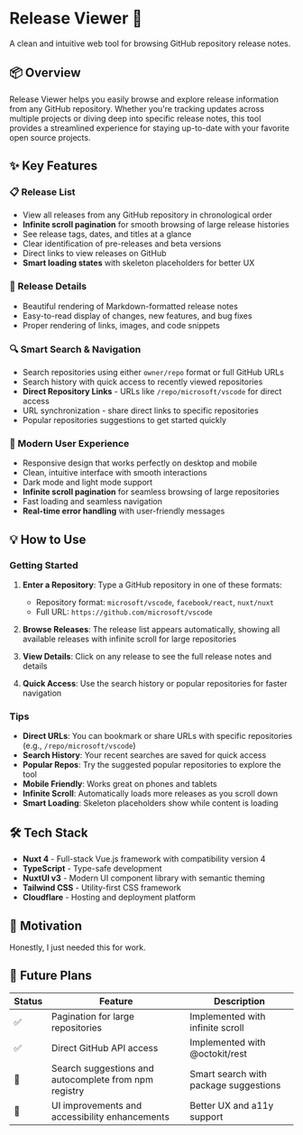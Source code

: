 # Release Viewer 🚀

A clean and intuitive web tool for browsing GitHub repository release notes.

## 📦 Overview

Release Viewer helps you easily browse and explore release information from any GitHub repository. Whether you're tracking updates across multiple projects or diving deep into specific release notes, this tool provides a streamlined experience for staying up-to-date with your favorite open source projects.

## ✨ Key Features

### 📋 Release List

- View all releases from any GitHub repository in chronological order
- **Infinite scroll pagination** for smooth browsing of large release histories
- See release tags, dates, and titles at a glance
- Clear identification of pre-releases and beta versions
- Direct links to view releases on GitHub
- **Smart loading states** with skeleton placeholders for better UX

### 📖 Release Details

- Beautiful rendering of Markdown-formatted release notes
- Easy-to-read display of changes, new features, and bug fixes
- Proper rendering of links, images, and code snippets

### 🔍 Smart Search & Navigation

- Search repositories using either `owner/repo` format or full GitHub URLs
- Search history with quick access to recently viewed repositories
- **Direct Repository Links** - URLs like `/repo/microsoft/vscode` for direct access
- URL synchronization - share direct links to specific repositories
- Popular repositories suggestions to get started quickly

### 🎨 Modern User Experience

- Responsive design that works perfectly on desktop and mobile
- Clean, intuitive interface with smooth interactions
- Dark mode and light mode support
- **Infinite scroll pagination** for seamless browsing of large repositories
- Fast loading and seamless navigation
- **Real-time error handling** with user-friendly messages

## 💡 How to Use

### Getting Started

1. **Enter a Repository**: Type a GitHub repository in one of these formats:
   - Repository format: `microsoft/vscode`, `facebook/react`, `nuxt/nuxt`
   - Full URL: `https://github.com/microsoft/vscode`

2. **Browse Releases**: The release list appears automatically, showing all available releases with infinite scroll for large repositories

3. **View Details**: Click on any release to see the full release notes and details

4. **Quick Access**: Use the search history or popular repositories for faster navigation

### Tips

- **Direct URLs**: You can bookmark or share URLs with specific repositories (e.g., `/repo/microsoft/vscode`)
- **Search History**: Your recent searches are saved for quick access
- **Popular Repos**: Try the suggested popular repositories to explore the tool
- **Mobile Friendly**: Works great on phones and tablets
- **Infinite Scroll**: Automatically loads more releases as you scroll down
- **Smart Loading**: Skeleton placeholders show while content is loading

## 🛠️ Tech Stack

- **Nuxt 4** - Full-stack Vue.js framework with compatibility version 4
- **TypeScript** - Type-safe development
- **NuxtUI v3** - Modern UI component library with semantic theming
- **Tailwind CSS** - Utility-first CSS framework
- **Cloudflare** - Hosting and deployment platform

## 💭 Motivation

Honestly, I just needed this for work.

## 🎯 Future Plans

| Status | Feature | Description |
|--------|---------|-------------|
| ✅ | Pagination for large repositories | Implemented with infinite scroll |
| ✅ | Direct GitHub API access | Implemented with @octokit/rest |
| 🔄 | Search suggestions and autocomplete from npm registry | Smart search with package suggestions |
| 🔄 | UI improvements and accessibility enhancements | Better UX and a11y support |
